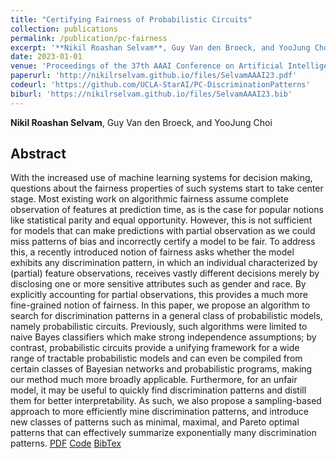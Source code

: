 ```yaml
---
title: "Certifying Fairness of Probabilistic Circuits"
collection: publications
permalink: /publication/pc-fairness 
excerpt: '**Nikil Roashan Selvam**, Guy Van den Broeck, and YooJung Choi'
date: 2023-01-01
venue: 'Proceedings of the 37th AAAI Conference on Artificial Intelligence'
paperurl: 'http://nikilrselvam.github.io/files/SelvamAAAI23.pdf'
codeurl: 'https://github.com/UCLA-StarAI/PC-DiscriminationPatterns'
biburl: 'https://nikilrselvam.github.io/files/SelvamAAAI23.bib'
---
```

**Nikil Roashan Selvam**, Guy Van den Broeck, and YooJung Choi
## Abstract
With the increased use of machine learning systems for decision making, questions about the fairness properties of such systems start to take center stage. Most existing work on algorithmic fairness assume complete observation of features at prediction time, as is the case for popular notions like statistical parity and equal opportunity. However, this is not sufficient for models that can make predictions with partial observation as we could miss patterns of bias and incorrectly certify a model to be fair. To address this, a recently introduced notion of fairness asks whether the model exhibits any discrimination pattern, in which an individual characterized by (partial) feature observations, receives vastly different decisions merely by disclosing one or more sensitive attributes such as gender and race. By explicitly accounting for partial observations, this provides a much more fine-grained notion of fairness.
In this paper, we propose an algorithm to search for discrimination patterns in a general class of probabilistic models, namely probabilistic circuits. Previously, such algorithms were limited to naive Bayes classifiers which make strong independence assumptions; by contrast, probabilistic circuits provide a unifying framework for a wide range of tractable probabilistic models and can even be compiled from certain classes of Bayesian networks and probabilistic programs, making our method much more broadly applicable. Furthermore, for an unfair model, it may be useful to quickly find discrimination patterns and distill them for better interpretability. As such, we also propose a sampling-based approach to more efficiently mine discrimination patterns, and introduce new classes of patterns such as minimal, maximal, and Pareto optimal patterns that can effectively summarize exponentially many discrimination patterns.
[PDF](http://nikilrselvam.github.io/files/SelvamAAAI23.pdf)
[Code](https://github.com/UCLA-StarAI/PC-DiscriminationPatterns)
[BibTex](https://nikilrselvam.github.io/files/SelvamAAAI23.bib)
